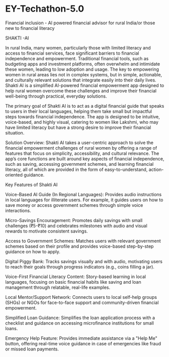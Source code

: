 # EY-Techathon-5.0

Financial inclusion - AI powered financial advisor for rural India/or those new to financial literacy

SHAKTI -AI

In rural India, many women, particularly those with limited literacy and access to financial services, face significant barriers to financial independence and empowerment. Traditional financial tools, such as budgeting apps and investment platforms, often overwhelm and intimidate these women, leading to low adoption and usage. The key to empowering women in rural areas lies not in complex systems, but in simple, actionable, and culturally relevant solutions that integrate easily into their daily lives. Shakti AI is a simplified AI-powered financial empowerment app designed to help rural women overcome these challenges and improve their financial well-being through practical, everyday solutions.


The primary goal of Shakti AI is to act as a digital financial guide that speaks to users in their local languages, helping them take small but impactful steps towards financial independence. The app is designed to be intuitive, voice-based, and highly visual, catering to women like Lakshmi, who may have limited literacy but have a strong desire to improve their financial situation.


Solution Overview:
Shakti AI takes a user-centric approach to solve the financial empowerment challenges of rural women by offering a range of features that focus on simplicity, accessibility, and cultural relevance. The app’s core functions are built around key aspects of financial independence, such as saving, accessing government schemes, and learning financial literacy, all of which are provided in the form of easy-to-understand, action-oriented guidance.



Key Features of Shakti AI



Voice-Based AI Guide (In Regional Languages): Provides audio instructions in local languages for illiterate users. For example, it guides users on how to save money or access government schemes through simple voice interactions.


Micro-Savings Encouragement: Promotes daily savings with small challenges (₹5-₹10) and celebrates milestones with audio and visual rewards to motivate consistent savings.

Access to Government Schemes: Matches users with relevant government schemes based on their profile and provides voice-based step-by-step guidance on how to apply.

Digital Piggy Bank: Tracks savings visually and with audio, motivating users to reach their goals through progress indicators (e.g., coins filling a jar).


Voice-First Financial Literacy Content: Story-based learning in local languages, focusing on basic financial habits like saving and loan management through relatable, real-life examples.

Local Mentor/Support Network: Connects users to local self-help groups (SHGs) or NGOs for face-to-face support and community-driven financial empowerment.

Simplified Loan Guidance: Simplifies the loan application process with a checklist and guidance on accessing microfinance institutions for small loans.

Emergency Help Feature: Provides immediate assistance via a "Help Me" button, offering real-time voice guidance in case of emergencies like fraud or missed loan payments.



